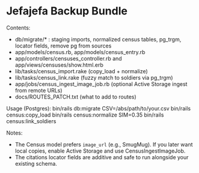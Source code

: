 # Jefajefa Backup Bundle

Contents:
- db/migrate/* : staging imports, normalized census tables, pg_trgm, locator fields, remove pg from sources
- app/models/census.rb, app/models/census_entry.rb
- app/controllers/censuses_controller.rb and app/views/censuses/show.html.erb
- lib/tasks/census_import.rake (copy_load + normalize)
- lib/tasks/census_link.rake (fuzzy match to soldiers via pg_trgm)
- app/jobs/census_ingest_image_job.rb (optional Active Storage ingest from remote URLs)
- docs/ROUTES_PATCH.txt (what to add to routes)

Usage (Postgres):
  bin/rails db:migrate
  CSV=/abs/path/to/your.csv bin/rails census:copy_load
  bin/rails census:normalize
  SIM=0.35 bin/rails census:link_soldiers

Notes:
  - The Census model prefers `image_url` (e.g., SmugMug). If you later want local copies,
    enable Active Storage and use CensusIngestImageJob.
  - The citations locator fields are additive and safe to run alongside your existing schema.
